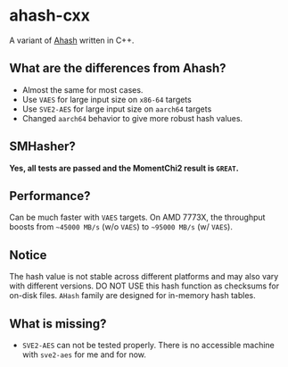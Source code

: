 # ahash-cxx

A variant of [Ahash](https://github.com/tkaitchuck/aHash/) written in C++.

## What are the differences from Ahash?

- Almost the same for most cases.
- Use `VAES` for large input size on `x86-64` targets
- Use `SVE2-AES` for large input size on `aarch64` targets
- Changed `aarch64` behavior to give more robust hash values.

## SMHasher?

**Yes, all tests are passed and the MomentChi2 result is `GREAT`.**

## Performance?

Can be much faster with `VAES` targets. On AMD 7773X, the throughput boosts from `~45000 MB/s` (w/o `VAES`) to `~95000 MB/s` (w/ `VAES`).

## Notice

The hash value is not stable across different platforms and may also vary with different versions. DO NOT USE this hash function as checksums for on-disk files. 
`AHash` family are designed for in-memory hash tables. 

## What is missing?

- `SVE2-AES` can not be tested properly. There is no accessible machine with `sve2-aes` for me and for now.
